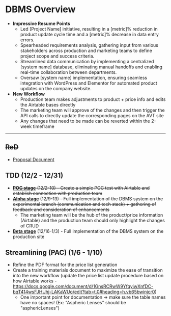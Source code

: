# DBMS Overview
- **Impressive Resume Points**
  - Led \[Project Name] initiative, resulting in a \[metric]% reduction in product update cycle time and a \[metric]% decrease in data entry errors.
  - Spearheaded requirements analysis, gathering input from various stakeholders across production and marketing teams to define project scope and success criteria.
  - Streamlined data communication by implementing a centralized \[system name] database, eliminating manual handoffs and enabling real-time collaboration between departments.
  - Oversaw \[system name] implementation, ensuring seamless integration with WordPress and Elementor for automated product updates on the company website.
- **New Workflow**
  - Production team makes adjustments to product + price info and edits the Airtable bases directly
  - The marketing team will approve of the changes and then trigger the API calls to directly update the corresponding pages on the AVT site
  - Any changes that need to be made can be reverted within the 2-week timeframe
 
---



## ~~ReD~~
- [Proposal Document](https://docs.google.com/presentation/d/1YWCBuZBBXLy2H1MHFpzuVV7Zx-hF5jjJ/edit#slide=id.p2)


## TDD (12/2 - 12/31)
- ~~[**POC stage**](https://github.com/jerrytigerxu/AVT-VC-DBMS/tree/main/DBMS/POC) (12/2-10) - Create a simple POC test with Airtable and establish connection with production team~~
- ~~[**Alpha stage**](https://github.com/jerrytigerxu/AVT-VC-DBMS/tree/main/DBMS/Alpha) (12/9-13) - Full implementation of the DBMS system on the experimental branch (communication and tech stack) + gathering of feedback and consideration of enhancements~~
  - The marketing team will be the hub of the product/price information (Airtable) and the production team should only highlight the changes of CRUD
- [**Beta stage**](https://github.com/jerrytigerxu/AVT-VC-DBMS/tree/main/DBMS/Beta) (12/16-1/3) - Full implementation of the DBMS system on the production site


## Streamlining (PAC) (1/6 - 1/10)
- Refine the PDF format for the price list generation
- Create a training materials document to maximize the ease of transition into the new workflow (update the price list update procedure based on how Airtable works - https://docs.google.com/document/d/1GnsRCRwW9YfqyiwXnfDC-bqT414wsFJHUhj-LAKaWUo/edit?tab=t.0#heading=h.vb65bwinjcr0)
  - One important point for documentation -> make sure the table names have no spaces! (Ex: "Aspheric Lenses" should be "asphericLenses")
